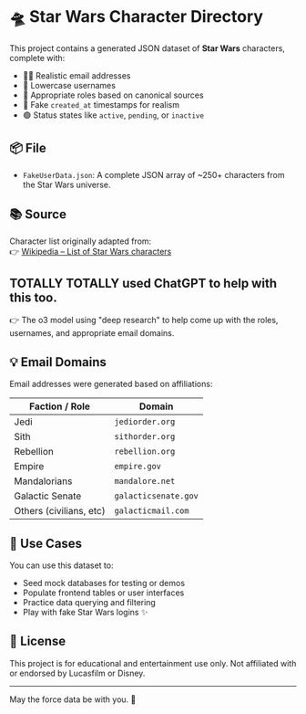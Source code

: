 # 🛸 Star Wars Character Directory

This project contains a generated JSON dataset of **Star Wars** characters, complete with:

- 🧑‍🚀 Realistic email addresses
- 👤 Lowercase usernames
- 📛 Appropriate roles based on canonical sources
- 📅 Fake `created_at` timestamps for realism
- 🟢 Status states like `active`, `pending`, or `inactive`

## 📦 File

- `FakeUserData.json`: A complete JSON array of ~250+ characters from the Star Wars universe.

## 📚 Source

Character list originally adapted from:  
👉 [Wikipedia – List of Star Wars characters](https://en.wikipedia.org/wiki/List_of_Star_Wars_characters)

## TOTALLY TOTALLY used ChatGPT to help with this too.
👉 The o3 model using "deep research" to help come up with the roles, usernames, and appropriate email domains.

## 💡 Email Domains

Email addresses were generated based on affiliations:

| Faction / Role          | Domain                  |
|-------------------------|-------------------------|
| Jedi                    | `jediorder.org`         |
| Sith                    | `sithorder.org`         |
| Rebellion               | `rebellion.org`         |
| Empire                  | `empire.gov`            |
| Mandalorians            | `mandalore.net`         |
| Galactic Senate         | `galacticsenate.gov`    |
| Others (civilians, etc) | `galacticmail.com`      |

## 🧪 Use Cases

You can use this dataset to:

- Seed mock databases for testing or demos
- Populate frontend tables or user interfaces
- Practice data querying and filtering
- Play with fake Star Wars logins ✨

## 📜 License

This project is for educational and entertainment use only.
Not affiliated with or endorsed by Lucasfilm or Disney.

---

May the force data be with you. 🌌
